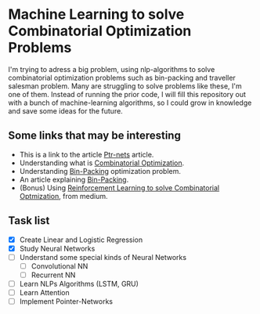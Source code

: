 # Machine Learning to solve Combinatorial Optimization Problems

I'm trying to adress a big problem, using nlp-algorithms to solve combinatorial optimization problems such as bin-packing and traveller salesman problem. Many are struggling to solve problems like these, I'm one of them. Instead of running the prior code, I will fill this repository out with a bunch of machine-learning algorithms, so I could grow in knowledge and save some ideas for the future.

## Some links that may be interesting

* This is a link to the article [Ptr-nets](https://arxiv.org/abs/1506.03134) article.
* Understanding what is [Combinatorial Optimization](http://www.cs.cmu.edu/afs/cs.cmu.edu/project/learn-43/lib/photoz/.g/web/glossary/comb.html).
* Understanding [Bin-Packing](https://en.wikipedia.org/wiki/Bin_packing_problem) optimization problem.
* An article explaining [Bin-Packing](https://s3.amazonaws.com/academia.edu.documents/45338902/2002-COR-BPP.pdf?AWSAccessKeyId=AKIAIWOWYYGZ2Y53UL3A&Expires=1558209838&Signature=fE45%2FvF1OwM1UEiZ617%2F7RGE6vE%3D&response-content-disposition=inline%3B%20filename%3DNew_heuristics_for_one-dimensional_bin-p.pdf).
* (Bonus) Using [Reinforcement Learning to solve Combinatorial Optmization](https://towardsdatascience.com/reinforcement-learning-for-combinatorial-optimization-d1402e396e91), from medium.

## Task list

- [x] Create Linear and Logistic Regression
- [X] Study Neural Networks
- [ ] Understand some special kinds of Neural Networks
    - [ ] Convolutional NN
    - [ ] Recurrent NN
- [ ] Learn NLPs Algorithms (LSTM, GRU)
- [ ] Learn Attention
- [ ] Implement Pointer-Networks
